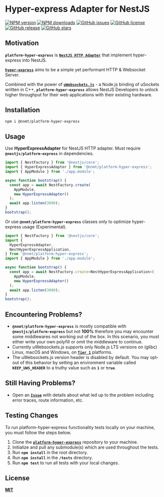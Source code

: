 # Hyper-express Adapter for NestJS

<div align="left">

[![NPM version](https://img.shields.io/npm/v/@nnmt/platform-hyper-express.svg?style=flat)](https://www.npmjs.com/package/@nnmt/platform-hyper-express)
[![NPM downloads](https://img.shields.io/npm/dm/@nnmt/platform-hyper-express.svg?style=flat)](https://www.npmjs.com/package/@nnmt/platform-hyper-express)
[![GitHub issues](https://img.shields.io/github/issues/cpfriend1721994/platform-hyper-express)](https://github.com/cpfriend1721994/platform-hyper-express/issues)
[![GitHub license](https://img.shields.io/github/license/cpfriend1721994/platform-hyper-express)](https://github.com/cpfriend1721994/platform-hyper-express/blob/master/LICENSE)
[![GitHub release](https://img.shields.io/badge/established-in%202024-green)](https://github.com/cpfriend1721994/platform-hyper-express/releases)
[![GitHub stars](https://img.shields.io/github/stars/cpfriend1721994/platform-hyper-express)](https://github.com/cpfriend1721994/platform-hyper-express/stargazers)

</div>



## Motivation
**`platform-hyper-express`** is [**`NestJS HTTP Adapter`**](https://docs.nestjs.com/faq/http-adapter) that implement hyper-express into NestJS.

[**`hyper-express`**](https://github.com/kartikk221/hyper-express) aims to be a simple yet performant HTTP & Websocket Server.

Combined with the power of [**`uWebsockets.js`**](https://github.com/uNetworking/uWebSockets.js) - a Node.js binding of uSockets written in C++, **`platform-hyper-express`** allows NestJS Developers to unlock higher throughput for their web applications with their existing hardware.



## Installation
```sh
npm i @nnmt/platform-hyper-express
```



## Usage
Use **HyperExpressAdapter** for NestJS HTTP adapter. Must require **`@nestjs/platform-express`** in dependencies.
```js
import { NestFactory } from '@nestjs/core';
import { HyperExpressAdapter } from '@nnmt/platform-hyper-express';
import { AppModule } from './app.module';

async function bootstrap() {
  const app = await NestFactory.create(
    AppModule,
    new HyperExpressAdapter()
  );
  await app.listen(3000);
}
bootstrap();
```
Or use **`@nnmt/platform-hyper-express`** classes only to optimize hyper-express usage (Experimental).
```js
import { NestFactory } from '@nestjs/core';
import {
  HyperExpressAdapter,
  NestHyperExpressApplication,
} from '@nnmt/platform-hyper-express';
import { AppModule } from './app.module';

async function bootstrap() {
  const app = await NestFactory.create<NestHyperExpressApplication>(
    AppModule,
    new HyperExpressAdapter()
  );
  await app.listen(3000);
}
bootstrap();
```


## Encountering Problems?
- **`@nnmt/platform-hyper-express`** is mostly compatible with **`@nestjs/platform-express`** but not **100%** therefore you may encounter some middlewares not working out of the box. In this scenario, you must either write your own polyfill or omit the middleware to continue.
- Currently uWebsockets.js supports only Node.js LTS versions on (glibc) Linux, macOS and Windows, on [**`Tier 1`**](https://github.com/nodejs/node/blob/master/BUILDING.md#platform-list) platforms.
- The uWebsockets.js version header is disabled by default. You may opt-out of this behavior by setting an environment variable called **`KEEP_UWS_HEADER`** to a truthy value such as **`1`** or **`true`**.



## Still Having Problems?
- Open an [**`Issue`**](https://github.com/cpfriend1721994/platform-hyper-express/issues) with details about what led up to the problem including error traces, route information, etc.



## Testing Changes
To run platform-hyper-express functionality tests locally on your machine, you must follow the steps below.
1. Clone the [**`platform-hyper-express`**](https://github.com/cpfriend1721994/platform-hyper-express.git) repository to your machine.
2. Initialize and pull any submodule(s) which are used throughout the tests.
3. Run **`npm install`** in the root directory.
4. Run **`npm install`** in the **`/tests`** directory.
5. Run **`npm test`** to run all tests with your local changes.



## License
[**MIT**](./LICENSE)